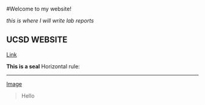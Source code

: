 #Welcome to my website!

*this is where I will write lab reports*

## UCSD WEBSITE

[Link](https://ucsd.edu/)

**This is a seal**
Horizontal rule: 
***

[Image](https://files.worldwildlife.org/wwfcmsprod/images/HERO_harbor_seal_on_ice/hero_small/41yzw17euy_Harbor_Seal_on_Ice_close_0357_6_11_07.jpg)

>Hello 
